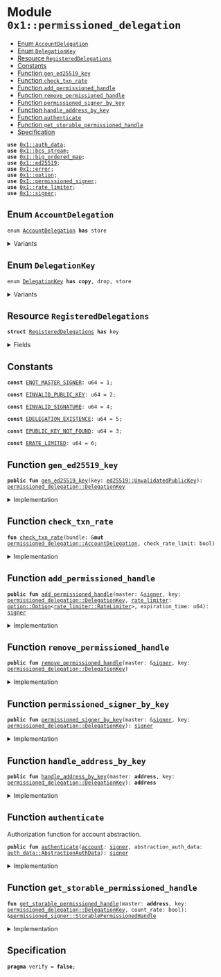 
<a id="0x1_permissioned_delegation"></a>

# Module `0x1::permissioned_delegation`



-  [Enum `AccountDelegation`](#0x1_permissioned_delegation_AccountDelegation)
-  [Enum `DelegationKey`](#0x1_permissioned_delegation_DelegationKey)
-  [Resource `RegisteredDelegations`](#0x1_permissioned_delegation_RegisteredDelegations)
-  [Constants](#@Constants_0)
-  [Function `gen_ed25519_key`](#0x1_permissioned_delegation_gen_ed25519_key)
-  [Function `check_txn_rate`](#0x1_permissioned_delegation_check_txn_rate)
-  [Function `add_permissioned_handle`](#0x1_permissioned_delegation_add_permissioned_handle)
-  [Function `remove_permissioned_handle`](#0x1_permissioned_delegation_remove_permissioned_handle)
-  [Function `permissioned_signer_by_key`](#0x1_permissioned_delegation_permissioned_signer_by_key)
-  [Function `handle_address_by_key`](#0x1_permissioned_delegation_handle_address_by_key)
-  [Function `authenticate`](#0x1_permissioned_delegation_authenticate)
-  [Function `get_storable_permissioned_handle`](#0x1_permissioned_delegation_get_storable_permissioned_handle)
-  [Specification](#@Specification_1)


<pre><code><b>use</b> <a href="auth_data.md#0x1_auth_data">0x1::auth_data</a>;
<b>use</b> <a href="../../aptos-stdlib/doc/bcs_stream.md#0x1_bcs_stream">0x1::bcs_stream</a>;
<b>use</b> <a href="big_ordered_map.md#0x1_big_ordered_map">0x1::big_ordered_map</a>;
<b>use</b> <a href="../../aptos-stdlib/doc/ed25519.md#0x1_ed25519">0x1::ed25519</a>;
<b>use</b> <a href="../../aptos-stdlib/../move-stdlib/doc/error.md#0x1_error">0x1::error</a>;
<b>use</b> <a href="../../aptos-stdlib/../move-stdlib/doc/option.md#0x1_option">0x1::option</a>;
<b>use</b> <a href="permissioned_signer.md#0x1_permissioned_signer">0x1::permissioned_signer</a>;
<b>use</b> <a href="rate_limiter.md#0x1_rate_limiter">0x1::rate_limiter</a>;
<b>use</b> <a href="../../aptos-stdlib/../move-stdlib/doc/signer.md#0x1_signer">0x1::signer</a>;
</code></pre>



<a id="0x1_permissioned_delegation_AccountDelegation"></a>

## Enum `AccountDelegation`



<pre><code>enum <a href="permissioned_delegation.md#0x1_permissioned_delegation_AccountDelegation">AccountDelegation</a> <b>has</b> store
</code></pre>



<details>
<summary>Variants</summary>


<details>
<summary>V1</summary>


<details>
<summary>Fields</summary>


<dl>
<dt>
<code>handle: <a href="permissioned_signer.md#0x1_permissioned_signer_StorablePermissionedHandle">permissioned_signer::StorablePermissionedHandle</a></code>
</dt>
<dd>

</dd>
<dt>
<code><a href="rate_limiter.md#0x1_rate_limiter">rate_limiter</a>: <a href="../../aptos-stdlib/../move-stdlib/doc/option.md#0x1_option_Option">option::Option</a>&lt;<a href="rate_limiter.md#0x1_rate_limiter_RateLimiter">rate_limiter::RateLimiter</a>&gt;</code>
</dt>
<dd>

</dd>
</dl>


</details>

</details>

</details>

<a id="0x1_permissioned_delegation_DelegationKey"></a>

## Enum `DelegationKey`



<pre><code>enum <a href="permissioned_delegation.md#0x1_permissioned_delegation_DelegationKey">DelegationKey</a> <b>has</b> <b>copy</b>, drop, store
</code></pre>



<details>
<summary>Variants</summary>


<details>
<summary>Ed25519PublicKey</summary>


<details>
<summary>Fields</summary>


<dl>
<dt>
<code>0: <a href="../../aptos-stdlib/doc/ed25519.md#0x1_ed25519_UnvalidatedPublicKey">ed25519::UnvalidatedPublicKey</a></code>
</dt>
<dd>

</dd>
</dl>


</details>

</details>

</details>

<a id="0x1_permissioned_delegation_RegisteredDelegations"></a>

## Resource `RegisteredDelegations`



<pre><code><b>struct</b> <a href="permissioned_delegation.md#0x1_permissioned_delegation_RegisteredDelegations">RegisteredDelegations</a> <b>has</b> key
</code></pre>



<details>
<summary>Fields</summary>


<dl>
<dt>
<code>delegations: <a href="big_ordered_map.md#0x1_big_ordered_map_BigOrderedMap">big_ordered_map::BigOrderedMap</a>&lt;<a href="permissioned_delegation.md#0x1_permissioned_delegation_DelegationKey">permissioned_delegation::DelegationKey</a>, <a href="permissioned_delegation.md#0x1_permissioned_delegation_AccountDelegation">permissioned_delegation::AccountDelegation</a>&gt;</code>
</dt>
<dd>

</dd>
</dl>


</details>

<a id="@Constants_0"></a>

## Constants


<a id="0x1_permissioned_delegation_ENOT_MASTER_SIGNER"></a>



<pre><code><b>const</b> <a href="permissioned_delegation.md#0x1_permissioned_delegation_ENOT_MASTER_SIGNER">ENOT_MASTER_SIGNER</a>: u64 = 1;
</code></pre>



<a id="0x1_permissioned_delegation_EINVALID_PUBLIC_KEY"></a>



<pre><code><b>const</b> <a href="permissioned_delegation.md#0x1_permissioned_delegation_EINVALID_PUBLIC_KEY">EINVALID_PUBLIC_KEY</a>: u64 = 2;
</code></pre>



<a id="0x1_permissioned_delegation_EINVALID_SIGNATURE"></a>



<pre><code><b>const</b> <a href="permissioned_delegation.md#0x1_permissioned_delegation_EINVALID_SIGNATURE">EINVALID_SIGNATURE</a>: u64 = 4;
</code></pre>



<a id="0x1_permissioned_delegation_EDELEGATION_EXISTENCE"></a>



<pre><code><b>const</b> <a href="permissioned_delegation.md#0x1_permissioned_delegation_EDELEGATION_EXISTENCE">EDELEGATION_EXISTENCE</a>: u64 = 5;
</code></pre>



<a id="0x1_permissioned_delegation_EPUBLIC_KEY_NOT_FOUND"></a>



<pre><code><b>const</b> <a href="permissioned_delegation.md#0x1_permissioned_delegation_EPUBLIC_KEY_NOT_FOUND">EPUBLIC_KEY_NOT_FOUND</a>: u64 = 3;
</code></pre>



<a id="0x1_permissioned_delegation_ERATE_LIMITED"></a>



<pre><code><b>const</b> <a href="permissioned_delegation.md#0x1_permissioned_delegation_ERATE_LIMITED">ERATE_LIMITED</a>: u64 = 6;
</code></pre>



<a id="0x1_permissioned_delegation_gen_ed25519_key"></a>

## Function `gen_ed25519_key`



<pre><code><b>public</b> <b>fun</b> <a href="permissioned_delegation.md#0x1_permissioned_delegation_gen_ed25519_key">gen_ed25519_key</a>(key: <a href="../../aptos-stdlib/doc/ed25519.md#0x1_ed25519_UnvalidatedPublicKey">ed25519::UnvalidatedPublicKey</a>): <a href="permissioned_delegation.md#0x1_permissioned_delegation_DelegationKey">permissioned_delegation::DelegationKey</a>
</code></pre>



<details>
<summary>Implementation</summary>


<pre><code><b>public</b> <b>fun</b> <a href="permissioned_delegation.md#0x1_permissioned_delegation_gen_ed25519_key">gen_ed25519_key</a>(key: UnvalidatedPublicKey): <a href="permissioned_delegation.md#0x1_permissioned_delegation_DelegationKey">DelegationKey</a> {
    DelegationKey::Ed25519PublicKey(key)
}
</code></pre>



</details>

<a id="0x1_permissioned_delegation_check_txn_rate"></a>

## Function `check_txn_rate`



<pre><code><b>fun</b> <a href="permissioned_delegation.md#0x1_permissioned_delegation_check_txn_rate">check_txn_rate</a>(bundle: &<b>mut</b> <a href="permissioned_delegation.md#0x1_permissioned_delegation_AccountDelegation">permissioned_delegation::AccountDelegation</a>, check_rate_limit: bool)
</code></pre>



<details>
<summary>Implementation</summary>


<pre><code>inline <b>fun</b> <a href="permissioned_delegation.md#0x1_permissioned_delegation_check_txn_rate">check_txn_rate</a>(bundle: &<b>mut</b> <a href="permissioned_delegation.md#0x1_permissioned_delegation_AccountDelegation">AccountDelegation</a>, check_rate_limit: bool) {
    <b>let</b> token_bucket = &<b>mut</b> bundle.<a href="rate_limiter.md#0x1_rate_limiter">rate_limiter</a>;
    <b>if</b> (check_rate_limit && token_bucket.is_some()) {
        <b>assert</b>!(<a href="rate_limiter.md#0x1_rate_limiter_request">rate_limiter::request</a>(token_bucket.borrow_mut(), 1), std::error::permission_denied(<a href="permissioned_delegation.md#0x1_permissioned_delegation_ERATE_LIMITED">ERATE_LIMITED</a>));
    };
}
</code></pre>



</details>

<a id="0x1_permissioned_delegation_add_permissioned_handle"></a>

## Function `add_permissioned_handle`



<pre><code><b>public</b> <b>fun</b> <a href="permissioned_delegation.md#0x1_permissioned_delegation_add_permissioned_handle">add_permissioned_handle</a>(master: &<a href="../../aptos-stdlib/../move-stdlib/doc/signer.md#0x1_signer">signer</a>, key: <a href="permissioned_delegation.md#0x1_permissioned_delegation_DelegationKey">permissioned_delegation::DelegationKey</a>, <a href="rate_limiter.md#0x1_rate_limiter">rate_limiter</a>: <a href="../../aptos-stdlib/../move-stdlib/doc/option.md#0x1_option_Option">option::Option</a>&lt;<a href="rate_limiter.md#0x1_rate_limiter_RateLimiter">rate_limiter::RateLimiter</a>&gt;, expiration_time: u64): <a href="../../aptos-stdlib/../move-stdlib/doc/signer.md#0x1_signer">signer</a>
</code></pre>



<details>
<summary>Implementation</summary>


<pre><code><b>public</b> <b>fun</b> <a href="permissioned_delegation.md#0x1_permissioned_delegation_add_permissioned_handle">add_permissioned_handle</a>(
    master: &<a href="../../aptos-stdlib/../move-stdlib/doc/signer.md#0x1_signer">signer</a>,
    key: <a href="permissioned_delegation.md#0x1_permissioned_delegation_DelegationKey">DelegationKey</a>,
    <a href="rate_limiter.md#0x1_rate_limiter">rate_limiter</a>: Option&lt;RateLimiter&gt;,
    expiration_time: u64,
): <a href="../../aptos-stdlib/../move-stdlib/doc/signer.md#0x1_signer">signer</a> <b>acquires</b> <a href="permissioned_delegation.md#0x1_permissioned_delegation_RegisteredDelegations">RegisteredDelegations</a> {
    <b>assert</b>!(!is_permissioned_signer(master), <a href="../../aptos-stdlib/../move-stdlib/doc/error.md#0x1_error_permission_denied">error::permission_denied</a>(<a href="permissioned_delegation.md#0x1_permissioned_delegation_ENOT_MASTER_SIGNER">ENOT_MASTER_SIGNER</a>));
    <b>let</b> addr = <a href="../../aptos-stdlib/../move-stdlib/doc/signer.md#0x1_signer_address_of">signer::address_of</a>(master);
    <b>if</b> (!<b>exists</b>&lt;<a href="permissioned_delegation.md#0x1_permissioned_delegation_RegisteredDelegations">RegisteredDelegations</a>&gt;(addr)) {
        <b>move_to</b>(master, <a href="permissioned_delegation.md#0x1_permissioned_delegation_RegisteredDelegations">RegisteredDelegations</a> {
            delegations: <a href="big_ordered_map.md#0x1_big_ordered_map_new_with_config">big_ordered_map::new_with_config</a>(50, 20, <b>false</b>)
        });
    };
    <b>let</b> handles = &<b>mut</b> <b>borrow_global_mut</b>&lt;<a href="permissioned_delegation.md#0x1_permissioned_delegation_RegisteredDelegations">RegisteredDelegations</a>&gt;(addr).delegations;
    <b>assert</b>!(!handles.contains(&key), <a href="../../aptos-stdlib/../move-stdlib/doc/error.md#0x1_error_already_exists">error::already_exists</a>(<a href="permissioned_delegation.md#0x1_permissioned_delegation_EDELEGATION_EXISTENCE">EDELEGATION_EXISTENCE</a>));
    <b>let</b> handle = <a href="permissioned_signer.md#0x1_permissioned_signer_create_storable_permissioned_handle">permissioned_signer::create_storable_permissioned_handle</a>(master, expiration_time);
    <b>let</b> <a href="permissioned_signer.md#0x1_permissioned_signer">permissioned_signer</a> = <a href="permissioned_signer.md#0x1_permissioned_signer_signer_from_storable_permissioned_handle">permissioned_signer::signer_from_storable_permissioned_handle</a>(&handle);
    handles.add(key, AccountDelegation::V1 { handle, <a href="rate_limiter.md#0x1_rate_limiter">rate_limiter</a> });
    <a href="permissioned_signer.md#0x1_permissioned_signer">permissioned_signer</a>
}
</code></pre>



</details>

<a id="0x1_permissioned_delegation_remove_permissioned_handle"></a>

## Function `remove_permissioned_handle`



<pre><code><b>public</b> <b>fun</b> <a href="permissioned_delegation.md#0x1_permissioned_delegation_remove_permissioned_handle">remove_permissioned_handle</a>(master: &<a href="../../aptos-stdlib/../move-stdlib/doc/signer.md#0x1_signer">signer</a>, key: <a href="permissioned_delegation.md#0x1_permissioned_delegation_DelegationKey">permissioned_delegation::DelegationKey</a>)
</code></pre>



<details>
<summary>Implementation</summary>


<pre><code><b>public</b> <b>fun</b> <a href="permissioned_delegation.md#0x1_permissioned_delegation_remove_permissioned_handle">remove_permissioned_handle</a>(
    master: &<a href="../../aptos-stdlib/../move-stdlib/doc/signer.md#0x1_signer">signer</a>,
    key: <a href="permissioned_delegation.md#0x1_permissioned_delegation_DelegationKey">DelegationKey</a>,
) <b>acquires</b> <a href="permissioned_delegation.md#0x1_permissioned_delegation_RegisteredDelegations">RegisteredDelegations</a> {
    <b>assert</b>!(!is_permissioned_signer(master), <a href="../../aptos-stdlib/../move-stdlib/doc/error.md#0x1_error_permission_denied">error::permission_denied</a>(<a href="permissioned_delegation.md#0x1_permissioned_delegation_ENOT_MASTER_SIGNER">ENOT_MASTER_SIGNER</a>));
    <b>let</b> addr = <a href="../../aptos-stdlib/../move-stdlib/doc/signer.md#0x1_signer_address_of">signer::address_of</a>(master);
    <b>let</b> delegations = &<b>mut</b> <b>borrow_global_mut</b>&lt;<a href="permissioned_delegation.md#0x1_permissioned_delegation_RegisteredDelegations">RegisteredDelegations</a>&gt;(addr).delegations;
    <b>assert</b>!(delegations.contains(&key), <a href="../../aptos-stdlib/../move-stdlib/doc/error.md#0x1_error_not_found">error::not_found</a>(<a href="permissioned_delegation.md#0x1_permissioned_delegation_EDELEGATION_EXISTENCE">EDELEGATION_EXISTENCE</a>));
    <b>let</b> delegation = delegations.remove(&key);
    match (delegation) {
        AccountDelegation::V1 { handle, <a href="rate_limiter.md#0x1_rate_limiter">rate_limiter</a>: _ } =&gt; {
            <a href="permissioned_signer.md#0x1_permissioned_signer_destroy_storable_permissioned_handle">permissioned_signer::destroy_storable_permissioned_handle</a>(handle);
        }
    };
}
</code></pre>



</details>

<a id="0x1_permissioned_delegation_permissioned_signer_by_key"></a>

## Function `permissioned_signer_by_key`



<pre><code><b>public</b> <b>fun</b> <a href="permissioned_delegation.md#0x1_permissioned_delegation_permissioned_signer_by_key">permissioned_signer_by_key</a>(master: &<a href="../../aptos-stdlib/../move-stdlib/doc/signer.md#0x1_signer">signer</a>, key: <a href="permissioned_delegation.md#0x1_permissioned_delegation_DelegationKey">permissioned_delegation::DelegationKey</a>): <a href="../../aptos-stdlib/../move-stdlib/doc/signer.md#0x1_signer">signer</a>
</code></pre>



<details>
<summary>Implementation</summary>


<pre><code><b>public</b> <b>fun</b> <a href="permissioned_delegation.md#0x1_permissioned_delegation_permissioned_signer_by_key">permissioned_signer_by_key</a>(
    master: &<a href="../../aptos-stdlib/../move-stdlib/doc/signer.md#0x1_signer">signer</a>,
    key: <a href="permissioned_delegation.md#0x1_permissioned_delegation_DelegationKey">DelegationKey</a>,
): <a href="../../aptos-stdlib/../move-stdlib/doc/signer.md#0x1_signer">signer</a> <b>acquires</b> <a href="permissioned_delegation.md#0x1_permissioned_delegation_RegisteredDelegations">RegisteredDelegations</a> {
    <b>assert</b>!(!is_permissioned_signer(master), <a href="../../aptos-stdlib/../move-stdlib/doc/error.md#0x1_error_permission_denied">error::permission_denied</a>(<a href="permissioned_delegation.md#0x1_permissioned_delegation_ENOT_MASTER_SIGNER">ENOT_MASTER_SIGNER</a>));
    <b>let</b> addr = <a href="../../aptos-stdlib/../move-stdlib/doc/signer.md#0x1_signer_address_of">signer::address_of</a>(master);
    <b>let</b> handle = <a href="permissioned_delegation.md#0x1_permissioned_delegation_get_storable_permissioned_handle">get_storable_permissioned_handle</a>(addr, key, <b>false</b>);
    <a href="permissioned_signer.md#0x1_permissioned_signer_signer_from_storable_permissioned_handle">permissioned_signer::signer_from_storable_permissioned_handle</a>(handle)
}
</code></pre>



</details>

<a id="0x1_permissioned_delegation_handle_address_by_key"></a>

## Function `handle_address_by_key`



<pre><code><b>public</b> <b>fun</b> <a href="permissioned_delegation.md#0x1_permissioned_delegation_handle_address_by_key">handle_address_by_key</a>(master: <b>address</b>, key: <a href="permissioned_delegation.md#0x1_permissioned_delegation_DelegationKey">permissioned_delegation::DelegationKey</a>): <b>address</b>
</code></pre>



<details>
<summary>Implementation</summary>


<pre><code><b>public</b> <b>fun</b> <a href="permissioned_delegation.md#0x1_permissioned_delegation_handle_address_by_key">handle_address_by_key</a>(master: <b>address</b>, key: <a href="permissioned_delegation.md#0x1_permissioned_delegation_DelegationKey">DelegationKey</a>): <b>address</b> <b>acquires</b> <a href="permissioned_delegation.md#0x1_permissioned_delegation_RegisteredDelegations">RegisteredDelegations</a> {
    <b>let</b> handle = <a href="permissioned_delegation.md#0x1_permissioned_delegation_get_storable_permissioned_handle">get_storable_permissioned_handle</a>(master, key, <b>false</b>);
    <a href="permissioned_signer.md#0x1_permissioned_signer_permissions_storage_address">permissioned_signer::permissions_storage_address</a>(handle)
}
</code></pre>



</details>

<a id="0x1_permissioned_delegation_authenticate"></a>

## Function `authenticate`

Authorization function for account abstraction.


<pre><code><b>public</b> <b>fun</b> <a href="permissioned_delegation.md#0x1_permissioned_delegation_authenticate">authenticate</a>(<a href="account.md#0x1_account">account</a>: <a href="../../aptos-stdlib/../move-stdlib/doc/signer.md#0x1_signer">signer</a>, abstraction_auth_data: <a href="auth_data.md#0x1_auth_data_AbstractionAuthData">auth_data::AbstractionAuthData</a>): <a href="../../aptos-stdlib/../move-stdlib/doc/signer.md#0x1_signer">signer</a>
</code></pre>



<details>
<summary>Implementation</summary>


<pre><code><b>public</b> <b>fun</b> <a href="permissioned_delegation.md#0x1_permissioned_delegation_authenticate">authenticate</a>(
    <a href="account.md#0x1_account">account</a>: <a href="../../aptos-stdlib/../move-stdlib/doc/signer.md#0x1_signer">signer</a>,
    abstraction_auth_data: AbstractionAuthData
): <a href="../../aptos-stdlib/../move-stdlib/doc/signer.md#0x1_signer">signer</a> <b>acquires</b> <a href="permissioned_delegation.md#0x1_permissioned_delegation_RegisteredDelegations">RegisteredDelegations</a> {
    <b>let</b> addr = <a href="../../aptos-stdlib/../move-stdlib/doc/signer.md#0x1_signer_address_of">signer::address_of</a>(&<a href="account.md#0x1_account">account</a>);
    <b>let</b> stream = <a href="../../aptos-stdlib/doc/bcs_stream.md#0x1_bcs_stream_new">bcs_stream::new</a>(*<a href="auth_data.md#0x1_auth_data_authenticator">auth_data::authenticator</a>(&abstraction_auth_data));
    <b>let</b> public_key = new_unvalidated_public_key_from_bytes(
        <a href="../../aptos-stdlib/doc/bcs_stream.md#0x1_bcs_stream_deserialize_vector">bcs_stream::deserialize_vector</a>&lt;u8&gt;(&<b>mut</b> stream, |x| deserialize_u8(x))
    );
    <b>let</b> signature = new_signature_from_bytes(
        <a href="../../aptos-stdlib/doc/bcs_stream.md#0x1_bcs_stream_deserialize_vector">bcs_stream::deserialize_vector</a>&lt;u8&gt;(&<b>mut</b> stream, |x| deserialize_u8(x))
    );
    <b>assert</b>!(
        <a href="../../aptos-stdlib/doc/ed25519.md#0x1_ed25519_signature_verify_strict">ed25519::signature_verify_strict</a>(
            &signature,
            &public_key,
            *<a href="auth_data.md#0x1_auth_data_digest">auth_data::digest</a>(&abstraction_auth_data),
        ),
        <a href="../../aptos-stdlib/../move-stdlib/doc/error.md#0x1_error_permission_denied">error::permission_denied</a>(<a href="permissioned_delegation.md#0x1_permissioned_delegation_EINVALID_SIGNATURE">EINVALID_SIGNATURE</a>)
    );
    <b>let</b> handle = <a href="permissioned_delegation.md#0x1_permissioned_delegation_get_storable_permissioned_handle">get_storable_permissioned_handle</a>(addr, DelegationKey::Ed25519PublicKey(public_key), <b>true</b>);
    <a href="permissioned_signer.md#0x1_permissioned_signer_signer_from_storable_permissioned_handle">permissioned_signer::signer_from_storable_permissioned_handle</a>(handle)
}
</code></pre>



</details>

<a id="0x1_permissioned_delegation_get_storable_permissioned_handle"></a>

## Function `get_storable_permissioned_handle`



<pre><code><b>fun</b> <a href="permissioned_delegation.md#0x1_permissioned_delegation_get_storable_permissioned_handle">get_storable_permissioned_handle</a>(master: <b>address</b>, key: <a href="permissioned_delegation.md#0x1_permissioned_delegation_DelegationKey">permissioned_delegation::DelegationKey</a>, count_rate: bool): &<a href="permissioned_signer.md#0x1_permissioned_signer_StorablePermissionedHandle">permissioned_signer::StorablePermissionedHandle</a>
</code></pre>



<details>
<summary>Implementation</summary>


<pre><code>inline <b>fun</b> <a href="permissioned_delegation.md#0x1_permissioned_delegation_get_storable_permissioned_handle">get_storable_permissioned_handle</a>(
    master: <b>address</b>,
    key: <a href="permissioned_delegation.md#0x1_permissioned_delegation_DelegationKey">DelegationKey</a>,
    count_rate: bool
): &StorablePermissionedHandle {
    <b>if</b> (<b>exists</b>&lt;<a href="permissioned_delegation.md#0x1_permissioned_delegation_RegisteredDelegations">RegisteredDelegations</a>&gt;(master)) {
        <b>let</b> delegations = &<b>mut</b> <b>borrow_global_mut</b>&lt;<a href="permissioned_delegation.md#0x1_permissioned_delegation_RegisteredDelegations">RegisteredDelegations</a>&gt;(master).delegations;
        <b>if</b> (delegations.contains(&key)) {
            <b>let</b> delegation = delegations.remove(&key);
            <a href="permissioned_delegation.md#0x1_permissioned_delegation_check_txn_rate">check_txn_rate</a>(&<b>mut</b> delegation, count_rate);
            delegations.add(key, delegation);
            &delegations.borrow(&key).handle
        } <b>else</b> {
            <b>abort</b> <a href="../../aptos-stdlib/../move-stdlib/doc/error.md#0x1_error_permission_denied">error::permission_denied</a>(<a href="permissioned_delegation.md#0x1_permissioned_delegation_EINVALID_SIGNATURE">EINVALID_SIGNATURE</a>)
        }
    } <b>else</b> {
        <b>abort</b> <a href="../../aptos-stdlib/../move-stdlib/doc/error.md#0x1_error_permission_denied">error::permission_denied</a>(<a href="permissioned_delegation.md#0x1_permissioned_delegation_EINVALID_SIGNATURE">EINVALID_SIGNATURE</a>)
    }
}
</code></pre>



</details>

<a id="@Specification_1"></a>

## Specification



<pre><code><b>pragma</b> verify = <b>false</b>;
</code></pre>


[move-book]: https://aptos.dev/move/book/SUMMARY
